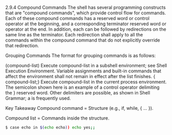 2.9.4 Compound Commands
The shell has several programming constructs that are "compound commands", which provide control flow for commands. Each of these compound commands has a reserved word or control operator at the beginning, and a corresponding terminator reserved word or operator at the end. In addition, each can be followed by redirections on the same line as the terminator. Each redirection shall apply to all the commands within the compound command that do not explicitly override that redirection.

Grouping Commands
The format for grouping commands is as follows:

(compound-list)
Execute compound-list in a subshell environment; see Shell Execution Environment. Variable assignments and built-in commands that affect the environment shall not remain in effect after the list finishes.
{ compound-list;}
Execute compound-list in the current process environment. The semicolon shown here is an example of a control operator delimiting the } reserved word. Other delimiters are possible, as shown in Shell Grammar; a <newline> is frequently used.

Key Takeaway
Compound command = Structure (e.g., if, while, { ... }).

Compound list = Commands inside the structure.


```bash
$ case echo in $(echo echo)) echo yes;;

```
